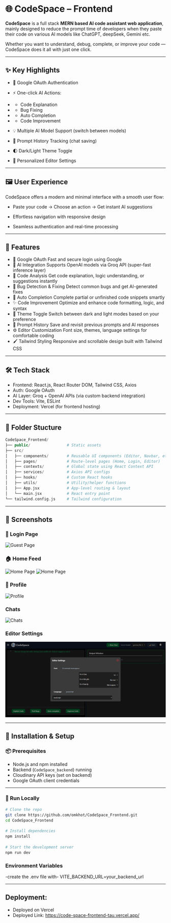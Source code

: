 # 🌐 CodeSpace – Frontend

**CodeSpace** is a full stack **MERN based AI code assistant web application**, mainly designed to reduce the prompt time of developers when they paste their code on various AI models like ChatGPT, deepSeek, Gemini etc.

Whether you want to understand, debug, complete, or improve your code — CodeSpace does it all with just one click.

---

## ✨ Key Highlights

- 🔐 Google OAuth Authentication

- ⚡️ One-click AI Actions:
- - Code Explanation
- - Bug Fixing
- - Auto Completion
- - Code Improvement

- 💡 Multiple AI Model Support (switch between models)

- 💾 Prompt History Tracking (chat saving)

- 🌓 Dark/Light Theme Toggle

- 🎯 Personalized Editor Settings

---

## 🖼️ User Experience

CodeSpace offers a modern and minimal interface with a smooth user flow:

- Paste your code → Choose an action → Get instant AI suggestions

- Effortless navigation with responsive design

- Seamless authentication and real-time processing

---

## 🚀 Features

- 🔐 Google OAuth	          Fast and secure login using Google
- 🧠 AI Integration	          Supports OpenAI models via Groq API (super-fast inference layer)
- 💬 Code Analysis	          Get code explanation, logic understanding, or suggestions instantly
- 🐞 Bug Detection & Fixing	  Detect common bugs and get AI-generated fixes
- 🔧 Auto Completion	      Complete partial or unfinished code snippets smartly
- ✨ Code Improvement	     Optimize and enhance code formatting, logic, and syntax
- 🌙 Theme Toggle	          Switch between dark and light modes based on your preference
- 🧾 Prompt History	          Save and revisit previous prompts and AI responses
- ⚙️ Editor Customization	  Font size, themes, language settings for comfortable coding
- 🖌️ Tailwind Styling	       Responsive and scrollable design built with Tailwind CSS

---

## 🛠 Tech Stack

- Frontend: 	React.js, React Router DOM, Tailwind CSS, Axios
- Auth:     	Google OAuth
- AI Layer: 	Groq + OpenAI APIs (via custom backend integration)
- Dev Tools:	Vite, ESLint
- Deployment:   Vercel (for frontend hosting)

---

## 🧩 Folder Stucture
```php
CodeSpace_Frontend/
├── public/                # Static assets
├── src/
│   ├── components/        # Reusable UI components (Editor, Navbar, etc.)
│   ├── pages/             # Route-level pages (Home, Login, Editor)
│   ├── contexts/          # Global state using React Context API
│   ├── services/          # Axios API configs
│   ├── hooks/             # Custom React hooks
│   ├── utils/             # Utility/helper functions
│   ├── App.jsx            # App-level routing & layout
│   └── main.jsx           # React entry point
└── tailwind.config.js     # Tailwind configuration

```

---

## 📸 Screenshots

### 🔐 Login Page
![Guest Page](./ScreenShots/home1.png)

### 🏠 Home Feed
![Home Page](./ScreenShots/explainCode.png)
![Home Page](./ScreenShots/lightTheme.jpg)

### 👤 Profile
![Profile](./ScreenShots/profileTab.png)

### Chats
![Chats](./ScreenShots/chatHistory.png)

### Editor Settings
![Editor Settings](./SreenShots/EditorSettings.png)

---

## 🔧 Installation & Setup

### 📦 Prerequisites

- Node.js and npm installed
- Backend (`CodeSpace_backend`) running
- Cloudinary API keys (set on backend)
- Google OAuth client credentials 

---


### 🚀 Run Locally

```bash
# Clone the repo
git clone https://github.com/omkhot/CodeSpace_Frontend.git
cd CodeSpace_Frontend

# Install dependencies
npm install

# Start the development server
npm run dev

```

### Environment Variables
-create the .env file with-
VITE_BACKEND_URL=your_backend_url

---

## Deployment:
- Deployed on Vercel
- Deployed Link: https://code-space-frontend-tau.vercel.app/



